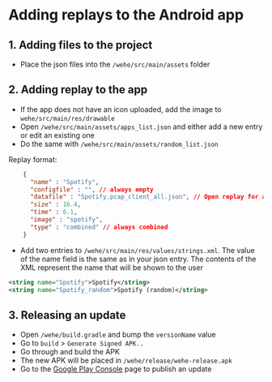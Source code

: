 # Adding replays to the Android app
## 1. Adding files to the project

* Place the json files into the `/wehe/src/main/assets` folder

## 2. Adding replay to the app

* If the app does not have an icon uploaded, add the image to `wehe/src/main/res/drawable`
* Open `/wehe/src/main/assets/apps_list.json` and either add a new entry or edit an existing one
* Do the same with `/wehe/src/main/assets/random_list.json`

Replay format:
```json
    {
      "name" : "Spotify", 
      "configfile" : "", // always empty
      "datafile" : "Spotify.pcap_client_all.json", // Open replay for apps_list, random fro random_list
      "size" : 16.4,
      "time" : 6.1,
      "image" : "spotify",
      "type" : "combined" // always combined
    }
```


* Add two entries to `/wehe/src/main/res/values/strings.xml`. The value of the name field is the same as in your json entry. The contents of the XML represent the name that will be shown to the user

```xml
<string name="Spotify">Spotify</string>
<string name="Spotify_random">Spotify (random)</string>
```

## 3. Releasing an update

* Open `/wehe/build.gradle` and bump the `versionName` value
* Go to `build` > `Generate Signed APK..`
* Go through and build the APK
* The new APK will be placed in `/wehe/release/wehe-release.apk`
* Go to the [Google Play Console](https://play.google.com/apps/publish) page to publish an update
